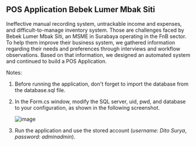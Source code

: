 ## POS Application Bebek Lumer Mbak Siti

Ineffective manual recording system, untrackable income and expenses, and difficult-to-manage inventory system. Those are challenges faced by Bebek Lumer Mbak Siti, an MSME in Surabaya operating in the FnB sector. To help them improve their business system, we gathered information regarding their needs and preferences through interviews and workflow observations. Based on that information, we designed an automated system and continued to build a POS Application. 

Notes: 
1. Before running the application, don't forget to import the database from the database.sql file.
2. In the Form.cs window, modify the SQL server, uid, pwd, and database to your configuration, as shown in the following screenshot.

   ![image](https://github.com/keziaelice/POS-Application-Bebek-Lumer-Mbak-Siti/assets/127367044/789495ee-770a-4653-8dd1-f6771268119a)

3. Run the application and use the stored account (_username: Dito Surya_, _password: adminadmin_). 
